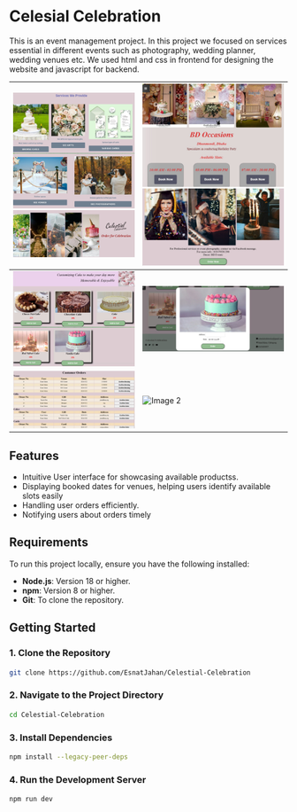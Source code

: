 # Celesial Celebration
This is an event management project. In this project we focused on services essential in different events such as photography, wedding planner, wedding venues etc. We used html and css in frontend for designing the website and javascript for backend. 



| ![Image 1](gitimagecelescial/image6.png)  ![Image 2](gitimagecelescial/image2.png) |  ![Image 2](gitimagecelescial/imag1.png) ![Image 2](gitimagecelescial/image4.png)|
|------------------------------------------------------------------------------------|------------------------------------------|
| ![Image 1](gitimagecelescial/menue.png) | ![Image 2](gitimagecelescial/image3.png)|
| ![Image 1](gitimagecelescial/Orders.jpg) | ![Image 2](gitimagecelescial/Viewrders.jpg)|


                      


## **Features**  
- Intuitive User interface for showcasing available productss.
- Displaying booked dates for venues, helping users identify available slots easily
- Handling user orders efficiently.
- Notifying users about orders timely

## **Requirements**  
To run this project locally, ensure you have the following installed:  
- **Node.js**: Version 18 or higher.  
- **npm**: Version 8 or higher.  
- **Git**: To clone the repository.  

## **Getting Started**  

### **1. Clone the Repository**  
```bash  
git clone https://github.com/EsnatJahan/Celestial-Celebration
```  
### **2. Navigate to the Project Directory**  
```bash  
cd Celestial-Celebration
```  
### **3. Install Dependencies**  
```bash  
npm install --legacy-peer-deps
```  
### **4. Run the Development Server**  
```bash  
npm run dev  
```  
